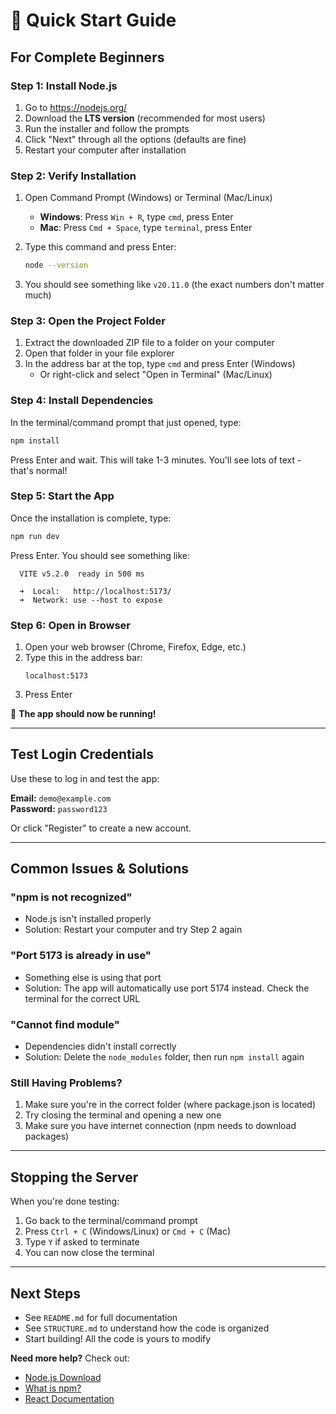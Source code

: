# 🚀 Quick Start Guide

## For Complete Beginners

### Step 1: Install Node.js
1. Go to https://nodejs.org/
2. Download the **LTS version** (recommended for most users)
3. Run the installer and follow the prompts
4. Click "Next" through all the options (defaults are fine)
5. Restart your computer after installation

### Step 2: Verify Installation
1. Open Command Prompt (Windows) or Terminal (Mac/Linux)
   - **Windows**: Press `Win + R`, type `cmd`, press Enter
   - **Mac**: Press `Cmd + Space`, type `terminal`, press Enter
   
2. Type this command and press Enter:
   ```bash
   node --version
   ```
   
3. You should see something like `v20.11.0` (the exact numbers don't matter much)

### Step 3: Open the Project Folder
1. Extract the downloaded ZIP file to a folder on your computer
2. Open that folder in your file explorer
3. In the address bar at the top, type `cmd` and press Enter (Windows)
   - Or right-click and select "Open in Terminal" (Mac/Linux)

### Step 4: Install Dependencies
In the terminal/command prompt that just opened, type:
```bash
npm install
```

Press Enter and wait. This will take 1-3 minutes. You'll see lots of text - that's normal!

### Step 5: Start the App
Once the installation is complete, type:
```bash
npm run dev
```

Press Enter. You should see something like:
```
  VITE v5.2.0  ready in 500 ms

  ➜  Local:   http://localhost:5173/
  ➜  Network: use --host to expose
```

### Step 6: Open in Browser
1. Open your web browser (Chrome, Firefox, Edge, etc.)
2. Type this in the address bar:
   ```
   localhost:5173
   ```
3. Press Enter

🎉 **The app should now be running!**

---

## Test Login Credentials

Use these to log in and test the app:

**Email:** `demo@example.com`  
**Password:** `password123`

Or click "Register" to create a new account.

---

## Common Issues & Solutions

### "npm is not recognized"
- Node.js isn't installed properly
- Solution: Restart your computer and try Step 2 again

### "Port 5173 is already in use"
- Something else is using that port
- Solution: The app will automatically use port 5174 instead. Check the terminal for the correct URL

### "Cannot find module"
- Dependencies didn't install correctly
- Solution: Delete the `node_modules` folder, then run `npm install` again

### Still Having Problems?
1. Make sure you're in the correct folder (where package.json is located)
2. Try closing the terminal and opening a new one
3. Make sure you have internet connection (npm needs to download packages)

---

## Stopping the Server

When you're done testing:
1. Go back to the terminal/command prompt
2. Press `Ctrl + C` (Windows/Linux) or `Cmd + C` (Mac)
3. Type `Y` if asked to terminate
4. You can now close the terminal

---

## Next Steps

- See `README.md` for full documentation
- See `STRUCTURE.md` to understand how the code is organized
- Start building! All the code is yours to modify

**Need more help?** Check out:
- [Node.js Download](https://nodejs.org/)
- [What is npm?](https://www.npmjs.com/about)
- [React Documentation](https://react.dev/)
